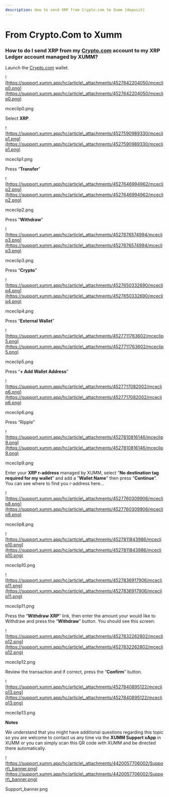 ```yaml
---
description: How to send XRP from Crypto.com to Xumm (deposit)
---
```


# From Crypto.Com to Xumm

### **How to do I send XRP from my** [**Crypto.com**](http://crypto.com) **account to my XRP Ledger account managed by XUMM?**

Launch the [Crypto.com](http://crypto.com) wallet.

![https://support.xumm.app/hc/article\_attachments/4527642204050/mceclip0.png](https://support.xumm.app/hc/article\_attachments/4527642204050/mceclip0.png)

mceclip0.png

Select **XRP**.

![https://support.xumm.app/hc/article\_attachments/4527590989330/mceclip1.png](https://support.xumm.app/hc/article\_attachments/4527590989330/mceclip1.png)

mceclip1.png

Press “**Transfer**”

![https://support.xumm.app/hc/article\_attachments/4527646994962/mceclip2.png](https://support.xumm.app/hc/article\_attachments/4527646994962/mceclip2.png)

mceclip2.png

Press “**Withdraw**”

![https://support.xumm.app/hc/article\_attachments/4527676574994/mceclip3.png](https://support.xumm.app/hc/article\_attachments/4527676574994/mceclip3.png)

mceclip3.png

Press “**Crypto**”

![https://support.xumm.app/hc/article\_attachments/4527650332690/mceclip4.png](https://support.xumm.app/hc/article\_attachments/4527650332690/mceclip4.png)

mceclip4.png

Press “**External Wallet**”

![https://support.xumm.app/hc/article\_attachments/4527711763602/mceclip5.png](https://support.xumm.app/hc/article\_attachments/4527711763602/mceclip5.png)

mceclip5.png

Press “**+ Add Wallet Address**”

![https://support.xumm.app/hc/article\_attachments/4527717082002/mceclip6.png](https://support.xumm.app/hc/article\_attachments/4527717082002/mceclip6.png)

mceclip6.png

Press “Ripple”

![https://support.xumm.app/hc/article\_attachments/4527810816146/mceclip9.png](https://support.xumm.app/hc/article\_attachments/4527810816146/mceclip9.png)

mceclip9.png

Enter your **XRP r-address** managed by XUMM, select “**No destination tag required for my wallet**”  and add a “**Wallet Name**” then press “**Continue**”. You can see where to find you r-address here…

![https://support.xumm.app/hc/article\_attachments/4527760309906/mceclip8.png](https://support.xumm.app/hc/article\_attachments/4527760309906/mceclip8.png)

mceclip8.png

![https://support.xumm.app/hc/article\_attachments/4527811843986/mceclip10.png](https://support.xumm.app/hc/article\_attachments/4527811843986/mceclip10.png)

mceclip10.png

![https://support.xumm.app/hc/article\_attachments/4527836917906/mceclip11.png](https://support.xumm.app/hc/article\_attachments/4527836917906/mceclip11.png)

mceclip11.png

Press the “**Withdraw XRP**” link, then enter the amount your would like to Withdraw and press the “**Withdraw**” button. You should see this screen:

![https://support.xumm.app/hc/article\_attachments/4527832262802/mceclip12.png](https://support.xumm.app/hc/article\_attachments/4527832262802/mceclip12.png)

mceclip12.png

Review the transaction and if correct, press the “**Confirm**” button.

![https://support.xumm.app/hc/article\_attachments/4527840895122/mceclip13.png](https://support.xumm.app/hc/article\_attachments/4527840895122/mceclip13.png)

mceclip13.png

**Notes**

We understand that you might have additional questions regarding this topic so you are welcome to contact us any time via the **XUMM Support xApp** in XUMM or you can simply scan this QR code with XUMM and be directed there automatically.

![https://support.xumm.app/hc/article\_attachments/4420057706002/Support\_banner.png](https://support.xumm.app/hc/article\_attachments/4420057706002/Support\_banner.png)

Support\_banner.png
